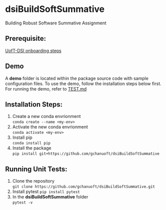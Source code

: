 # dsiBuildSoftSummative

Building Robust Software Summative Assignment

## Prerequisite: 
[UofT-DSI onboarding steps](https://github.com/UofT-DSI/Onboarding/tree/main/environment_setup)

## Demo

A **demo** folder is located within the package source code with sample configuration files.  To use the demo, follow the installation steps below first.  For running the demo, refer to [TEST.md](https://github.com/gchanuoft/dsiBuildSoftSummative/blob/main/TEST.md)

## Installation Steps:

  1. Create a new conda envrionment\
  ```conda create --name <my-env>```    
  2. Activate the new conda envrionment\
  ```conda activate <my-env>``` 
  3. Install pip\
  ```conda install pip```
  4. Install the package\
  ```pip install git+https://github.com/gchanuoft/dsiBuildSoftSummative```

## Running Unit Tests:
  1. Clone the repository\
  ```git clone https://github.com/gchanuoft/dsiBuildSoftSummative.git```
  2. Install pytest
  ```pip install pytest```
  3. In the **dsiBuildSoftSummative** folder  
  ```pytest -v```